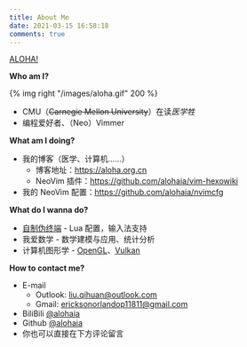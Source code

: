 ```yaml
---
title: About Me
date: 2021-03-15 16:58:18
comments: true
---
```


<p class="center"><a href='https://zh.wikipedia.org/wiki/Aloha'>ALOHA!</a></p>

**Who am I?**

{% img right "/images/aloha.gif" 200 %}

- CMU（~~Carnegie Mellon University~~）在读*医学牲*
- 编程爱好者、（Neo）Vimmer

**What am I doing?**

- 我的博客（医学、计算机……）
    - 博客地址：https://aloha.org.cn
    - NeoVim 插件：https://github.com/alohaia/vim-hexowiki
- 我的 NeoVim 配置：https://github.com/alohaia/nvimcfg

**What do I wanna do?**

- <a href="{% post_path 自制伪终端 %}">自制伪终端</a> - Lua 配置，输入法支持
- 我爱数学 - 数学建模与应用、统计分析
- 计算机图形学 - <a href="{% post_path OpenGL %}">OpenGL</a>、<a href="{% post_path Vulkan %}">Vulkan</a>

**How to contact me?**

- E-mail
    - Outlook: [liu.qihuan@outlook.com](mailto:liu.qihuan@outlook.com)
    - Gmail: [ericksonorlandop11811@gmail.com](mailto:ericksonorlandop11811@gmail.com)
- BiliBili [@alohaia](https://space.bilibili.com/437854288)
- Github [@alohaia](https://github.com/alohaia)
- 你也可以直接在下方评论留言
